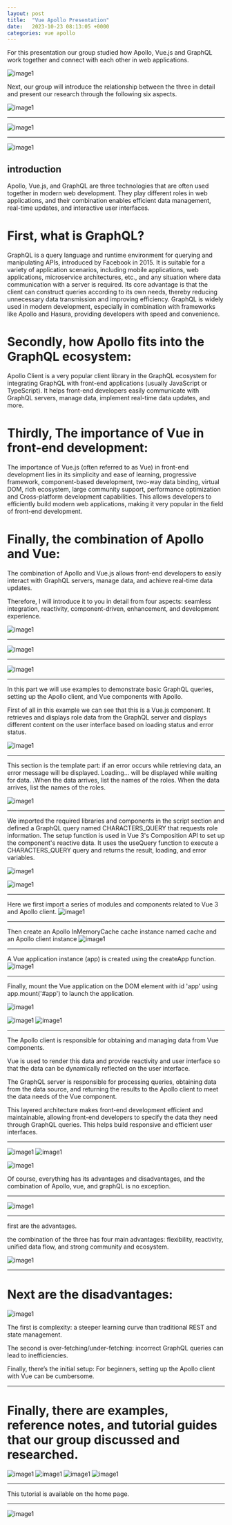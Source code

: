 ```yaml
---
layout: post
title:  "Vue Apollo Presentation"
date:   2023-10-23 08:13:05 +0000
categories: vue apollo
---
```

For this presentation our group studied how Apollo, Vue.js and GraphQL work together and connect with each other in web applications.

![image1](/VueApolloTutorial3/assets/images/Slide1.jpg)



Next, our group will introduce the relationship between the three in detail and present our research through the following six aspects.

![image1](/VueApolloTutorial3/assets/images/Slide2.jpg)

---------------------------------------------------------
![image1](/VueApolloTutorial3/assets/images/Slide3.jpg)

---------------------------------------------------------
![image1](/VueApolloTutorial3/assets/images/Slide4.jpg)

## introduction

Apollo, Vue.js, and GraphQL are three technologies that are often used together in modern web development. They play different roles in web applications, and their combination enables efficient data management, real-time updates, and interactive user interfaces.

# First, what is GraphQL? 

GraphQL is a query language and runtime environment for querying and manipulating APIs, introduced by Facebook in 2015. It is suitable for a variety of application scenarios, including mobile applications, web applications, microservice architectures, etc., and any situation where data communication with a server is required. Its core advantage is that the client can construct queries according to its own needs, thereby reducing unnecessary data transmission and improving efficiency. GraphQL is widely used in modern development, especially in combination with frameworks like Apollo and Hasura, providing developers with speed and convenience. 

# Secondly, how Apollo fits into the GraphQL ecosystem: 

Apollo Client is a very popular client library in the GraphQL ecosystem for integrating GraphQL with front-end applications (usually JavaScript or TypeScript). It helps front-end developers easily communicate with GraphQL servers, manage data, implement real-time data updates, and more. 

# Thirdly, The importance of Vue in front-end development: 

The importance of Vue.js (often referred to as Vue) in front-end development lies in its simplicity and ease of learning, progressive framework, component-based development, two-way data binding, virtual DOM, rich ecosystem, large community support, performance optimization and Cross-platform development capabilities. This allows developers to efficiently build modern web applications, making it very popular in the field of front-end development. 

# Finally, the combination of Apollo and Vue: 

The combination of Apollo and Vue.js allows front-end developers to easily interact with GraphQL servers, manage data, and achieve real-time data updates.



Therefore, I will introduce it to you in detail from four aspects: seamless integration, reactivity, component-driven, enhancement, and development experience.

![image1](/VueApolloTutorial3/assets/images/Slide5.jpg)

---------------------------------------------------------
![image1](/VueApolloTutorial3/assets/images/Slide6.jpg)

---------------------------------------------------------
![image1](/VueApolloTutorial3/assets/images/Slide7.jpg)

---------------------------------------------------------
In this part we will use examples to demonstrate basic GraphQL queries, setting up the Apollo client, and Vue components with Apollo.

First of all in this example we can see that this is a Vue.js component. It retrieves and displays role data from the GraphQL server and displays different content on the user interface based on loading status and error status.

![image1](/VueApolloTutorial3/assets/images/Slide8.jpg)

---------------------------------------------------------
This section is the template part: if an error occurs while retrieving data, an error message will be displayed. Loading... will be displayed while waiting for data. .When the data arrives, list the names of the roles. When the data arrives, list the names of the roles. 

![image1](/VueApolloTutorial3/assets/images/Slide8-1.jpg)

---------------------------------------------------------
We imported the required libraries and components in the script section and defined a GraphQL query named CHARACTERS_QUERY that requests role information. The setup function is used in Vue 3's Composition API to set up the component's reactive data. It uses the useQuery function to execute a CHARACTERS_QUERY query and returns the result, loading, and error variables.

![image1](/VueApolloTutorial3/assets/images/Slide8-2.jpg)



![image1](/VueApolloTutorial3/assets/images/Slide9.jpg)

---------------------------------------------------------
Here we first import a series of modules and components related to Vue 3 and Apollo client.
![image1](/VueApolloTutorial3/assets/images/Slide9-1.jpg)

---------------------------------------------------------
Then create an Apollo InMemoryCache cache instance named cache and an Apollo client instance 
![image1](/VueApolloTutorial3/assets/images/Slide9-2.jpg)

---------------------------------------------------------
A Vue application instance (app) is created using the createApp function. 
![image1](/VueApolloTutorial3/assets/images/Slide9-3.jpg)

---------------------------------------------------------
Finally, mount the Vue application on the DOM element with id 'app' using app.mount('#app') to launch the application.

![image1](/VueApolloTutorial3/assets/images/Slide9-4.jpg)




![image1](/VueApolloTutorial3/assets/images/Slide10.jpg)
![image1](/VueApolloTutorial3/assets/images/Slide11.jpg)

---------------------------------------------------------
The Apollo client is responsible for obtaining and managing data from Vue components. 

Vue is used to render this data and provide reactivity and user interface so that the data can be dynamically reflected on the user interface. 

The GraphQL server is responsible for processing queries, obtaining data from the data source, and returning the results to the Apollo client to meet the data needs of the Vue component. 

This layered architecture makes front-end development efficient and maintainable, allowing front-end developers to specify the data they need through GraphQL queries. This helps build responsive and efficient user interfaces.

---------------------------------------------------------
![image1](/VueApolloTutorial3/assets/images/Slide12.jpg)
![image1](/VueApolloTutorial3/assets/images/Slide13.jpg)



![image1](/VueApolloTutorial3/assets/images/Slide13.jpg)

Of course, everything has its advantages and disadvantages, and the combination of Apollo, vue, and graphQL is no exception. 

---------------------------------------------------------
![image1](/VueApolloTutorial3/assets/images/Slide14.jpg)

---------------------------------------------------------
first are the advantages.

the combination of the three has four main advantages: flexibility, reactivity, unified data flow, and strong community and ecosystem.

![image1](/VueApolloTutorial3/assets/images/Slide15.jpg)

---------------------------------------------------------

# Next are the disadvantages:
![image1](/VueApolloTutorial3/assets/images/Slide16.jpg)

The first is complexity: a steeper learning curve than traditional REST and state management. 

The second is over-fetching/under-fetching: incorrect GraphQL queries can lead to inefficiencies. 

Finally, there’s the initial setup: For beginners, setting up the Apollo client with Vue can be cumbersome.

---------------------------------------------------------
# Finally, there are examples, reference notes, and tutorial guides that our group discussed and researched.
![image1](/VueApolloTutorial3/assets/images/Slide17.jpg)
![image1](/VueApolloTutorial3/assets/images/Slide18.jpg)
![image1](/VueApolloTutorial3/assets/images/Slide19.jpg)
![image1](/VueApolloTutorial3/assets/images/Slide20.jpg)

---------------------------------------------------------
This tutorial is available on the home page.

---------------------------------------------------------
![image1](/VueApolloTutorial3/assets/images/Slide21.jpg)